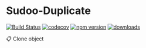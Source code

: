 # Sudoo-Duplicate

[![Build Status](https://travis-ci.com/SudoDotDog/Sudoo-Duplicate.svg?branch=master)](https://travis-ci.com/SudoDotDog/Sudoo-Duplicate)
[![codecov](https://codecov.io/gh/SudoDotDog/Sudoo-Duplicate/branch/master/graph/badge.svg)](https://codecov.io/gh/SudoDotDog/Sudoo-Duplicate)
[![npm version](https://badge.fury.io/js/%40sudoo%2Fduplicate.svg)](https://www.npmjs.com/package/@sudoo/duplicate)
[![downloads](https://img.shields.io/npm/dm/@sudoo/duplicate.svg)](https://www.npmjs.com/package/@sudoo/duplicate)

:clipboard: Clone object
